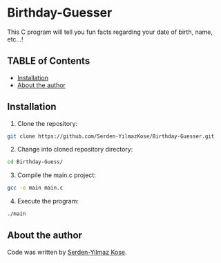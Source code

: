 # Birthday-Guesser
This C program will tell you fun facts regarding your date of birth, name, etc...!
## TABLE of Contents
- [Installation](#installation)
- [About the author](#About-the-author)

## Installation
1. Clone the repository:
```bash
git clone https://github.com/Serden-YilmazKose/Birthday-Guesser.git
```

2. Change into cloned repository directory:
```bash
cd Birthday-Guess/
```

3. Compile the main.c project:
```bash
gcc -o main main.c
```

4. Execute the program:
```bash
./main
```

## About the author
Code was written by [Serden-Yilmaz Kose](https://github.com/Serden-YilmazKose).
